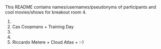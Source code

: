 This README contains names/usernames/pseudonyms of participants and cool movies/shows for breakout room 4.

1.
2. Cas Coopmans + Training Day  
3.
4.
5. Riccardo Metere + Cloud Atlas + :-)
